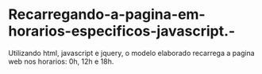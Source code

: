 # Recarregando-a-pagina-em-horarios-especificos-javascript.-
Utilizando html, javascript e jquery, o modelo elaborado recarrega a pagina web nos horarios: 0h, 12h e 18h.
